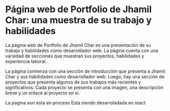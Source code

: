 # Página web de Portfolio de Jhamil Char: una muestra de su trabajo y habilidades

La página web de Portfolio de Jhamil Char es una presentación de su trabajo y habilidades como desarrollador web. La página cuenta con una variedad de secciones que muestran sus proyectos, habilidades y experiencia laboral.

La página comienza con una sección de introducción que presenta a Jhamil Char y sus habilidades como desarrollador web. Luego, hay una sección de proyectos que presenta algunos de sus trabajos más recientes y significativos. Cada proyecto se presenta con una imagen, una descripción breve y un enlace al proyecto en sí.

La pagina aun esta en proceso Esta siendo desarroladada en react 

